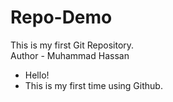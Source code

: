 # Repo-Demo
This is my first Git Repository.
<br>
Author - Muhammad Hassan
<ul>
  <li>Hello!</li>
  <li>This is my first time using Github.</li>
</ul>
